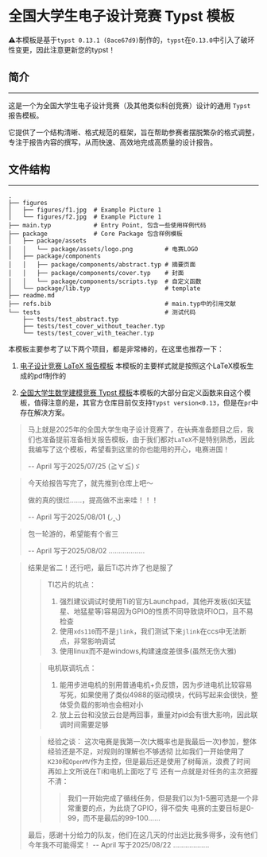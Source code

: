 # 全国大学生电子设计竞赛 Typst 模板
⚠️本模板是基于`typst 0.13.1 (8ace67d9)`制作的，`typst`在`0.13.0`中引入了破环性变更，因此注意更新您的typst！
## 简介
---
这是一个为全国大学生电子设计竞赛（及其他类似科创竞赛）设计的通用 `Typst` 报告模板。

它提供了一个结构清晰、格式规范的框架，旨在帮助参赛者摆脱繁杂的格式调整，专注于报告内容的撰写，从而快速、高效地完成高质量的设计报告。

## 文件结构
---
```text
.
├── figures
│   ├── figures/f1.jpg  # Example Picture 1
│   └── figures/f2.jpg  # Example Picture 1
├── main.typ            # Entry Point, 包含一些使用样例代码
├── package             # Core Package 包含样例模板 
│   ├── package/assets
│   │   └── package/assets/logo.png         # 电赛LOGO
│   ├── package/components
│   │   ├── package/components/abstract.typ # 摘要页面
│   │   ├── package/components/cover.typ    # 封面
│   │   └── package/components/scripts.typ  # 自定义函数
│   └── package/lib.typ                     # template
├── readme.md
├── refs.bib                                # main.typ中的引用文献
└── tests                                   # 测试代码
    ├── tests/test_abstract.typ
    ├── tests/test_cover_without_teacher.typ
    └── tests/test_cover_with_teacher.typ
```


本模板主要参考了以下两个项目，都是非常棒的，在这里也推荐一下：

1. [电子设计竞赛 LaTeX 报告模板](https://github.com/SandOcean-ovo/Template-for-Electrical-Competition-Report) 本模板的主要样式就是按照这个LaTeX模板生成的pdf制作的

2. [全国大学生数学建模竞赛 Typst 模板](https://github.com/a-kkiri/CUMCM-typst-template)本模板的大部分自定义函数来自这个模板，值得注意的是，其官方仓库目前仅支持`Typst version<0.13`，但是在`pr`中存在解决方案。




>马上就是2025年的全国大学生电子设计竞赛了，在~~认真~~准备题目之后，我们也准备提前准备相关报告模板，由于我们都对`LaTeX`不是特别熟悉，因此我编写了这个模板，希望看到这里的你也能用的开心，电赛进国！
>
> -- April 写于2025/07/25 (≧∀≦)ゞ

> 今天给报告写完了，就先推到仓库上吧～
>
> 做的真的很烂……，提高做不出来哇！！！
>
> -- April 写于2025/08/01 (◞‸◟)

> 包一轮游的，希望能有个省三
>
> -- April 写于2025/08/02 ………………

> 结果是省二！还行吧，最后Ti芯片炸了也是服了
> > TI芯片的坑点：
> > 1. 强烈建议调试时使用Ti的官方Launchpad，其他开发板(如天猛星、地猛星等)容易因为GPIO的性质不同导致烧坏IO口，且不易检查
> > 2. 使用`xds110`而不是`jlink`，我们测试下来`jlink`在ccs中无法断点，非常影响调试
> > 3. 使用linux而不是windows,构建速度差很多(虽然无伤大雅)
>
> > 电机联调坑点：
> > 1. 能用步进电机的别用普通电机+负反馈，因为步进电机比较容易写死，如果使用了类似4988的驱动模块，代码写起来会很快，整体受负载的影响也会相对小
> > 2. 放上云台和没放云台是两回事，重量对pid会有很大影响，因此联调时间需要足够
>
> > 经验之谈：
> > 这次电赛是我第一次(大概率也是我最后一次)参加，整体经验还是不足，对规则的理解也不够透彻
> > 比如我们一开始使用了`K230`和`OpenMV`作为主控，但是最后还是使用了树莓派，浪费了时间
> > 再如上文所说在Ti和电机上面吃了亏
> > 还有一点就是对任务的主次把握不清：
> > > 我们一开始完成了循线任务，但是我们以为1-5圈可选是一个非常重要的点，为此烧了GPIO，得不偿失
> > > 电赛的主要目标是0-99，而不是最后的99-100……
>
> 最后，感谢十分给力的队友，他们在这几天的付出远比我多得多，没有他们今年我不可能得奖！
> -- April 写于2025/08/22 ………………

